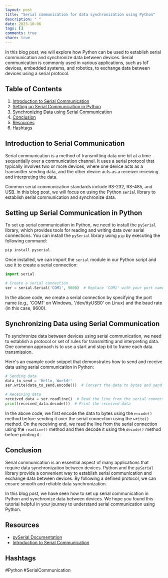 ```yaml
---
layout: post
title: "Serial communication for data synchronization using Python"
description: " "
date: 2023-10-06
tags: []
comments: true
share: true
---
```


In this blog post, we will explore how Python can be used to establish serial communication and synchronize data between devices. Serial communication is commonly used in various applications, such as IoT devices, embedded systems, and robotics, to exchange data between devices using a serial protocol.

## Table of Contents
1. [Introduction to Serial Communication](#introduction-to-serial-communication)
2. [Setting up Serial Communication in Python](#setting-up-serial-communication-in-python)
3. [Synchronizing Data using Serial Communication](#synchronizing-data-using-serial-communication)
4. [Conclusion](#conclusion)
5. [Resources](#resources)
6. [Hashtags](#hashtags)
                   
## Introduction to Serial Communication
Serial communication is a method of transmitting data one bit at a time sequentially over a communication channel. It uses a serial protocol that typically involves two or more devices, where one device acts as a transmitter sending data, and the other device acts as a receiver receiving and interpreting the data.

Common serial communication standards include RS-232, RS-485, and USB. In this blog post, we will focus on using the Python `serial` library to establish serial communication and synchronize data.

## Setting up Serial Communication in Python

To set up serial communication in Python, we need to install the `pySerial` library, which provides tools for reading and writing data over serial connections. You can install the `pySerial` library using `pip` by executing the following command:

```python
pip install pyserial
```

Once installed, we can import the `serial` module in our Python script and use it to create a serial connection:

```python
import serial

# Create a serial connection
ser = serial.Serial('COM1', 9600)  # Replace 'COM1' with your port name and 9600 with the baud rate
```

In the above code, we create a serial connection by specifying the port name (e.g., 'COM1' on Windows, '/dev/ttyUSB0' on Linux) and the baud rate (in this case, 9600).

## Synchronizing Data using Serial Communication

To synchronize data between devices using serial communication, we need to establish a protocol or set of rules for transmitting and interpreting data. One common approach is to use a start and stop bit to frame each data transmission.

Here's an example code snippet that demonstrates how to send and receive data using serial communication in Python:

```python
# Sending data
data_to_send = 'Hello, World!'
ser.write(data_to_send.encode())  # Convert the data to bytes and send it over the serial connection

# Receiving data
received_data = ser.readline()  # Read the line from the serial connection
print(received_data.decode())  # Print the received data
```

In the above code, we first encode the data to bytes using the `encode()` method before sending it over the serial connection using the `write()` method. On the receiving end, we read the line from the serial connection using the `readline()` method and then decode it using the `decode()` method before printing it.

## Conclusion

Serial communication is an essential aspect of many applications that require data synchronization between devices. Python and the `pySerial` library provide a convenient way to establish serial communication and exchange data between devices. By following a defined protocol, we can ensure smooth and reliable data synchronization.

In this blog post, we have seen how to set up serial communication in Python and synchronize data between devices. We hope you found this tutorial helpful in your journey to understand serial communication using Python.

## Resources
- [pySerial Documentation](https://pyserial.readthedocs.io/)
- [Introduction to Serial Communication](https://en.wikipedia.org/wiki/Serial_communication)

## Hashtags
#Python #SerialCommunication